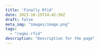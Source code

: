 ```yaml
---
title: 'Finally Rfid'
date: 2023-10-25T14:42:56Z
draft: false
meta_img: "images/image.png"
tags:
  - "regmi-rfid"
description: "Description for the page"
---
```

